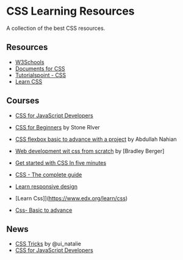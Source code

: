 # CSS Learning Resources

A collection of the best CSS resources.

## Resources

- [W3Schools](https://www.w3schools.com/css/)
- [Documents for CSS](https://developer.mozilla.org/en-US/docs/Web/CSS)
- [Tutorialspoint - CSS](https://www.tutorialspoint.com/css/index.htm)
- [Learn CSS](https://web.dev/learn/css/)

## Courses

- [CSS for JavaScript Developers](https://css-for-js.dev/)
- [CSS for Beginners](https://www.udemy.com/course/html5-fundamentals-for-beginners/) by Stone RIver
- [CSS flexbox basic to advance with a project](https://www.udemy.com/course/css-flexbox-basic-to-advanced-with-responsive-project/) by Abdullah Nahian
- [Web development wit css from scratch](https://www.udemy.com/course/web-development-learn-by-doing-html5-css3-from-scratch-introductory/) by [Bradley Berger]
- [Get started with CSS In five minutes](https://www.freecodecamp.org/news/get-started-with-css-in-5-minutes-e0804813fc3e/)
- [CSS - The complete guide](https://www.udemy.com/course/css-the-complete-guide-incl-flexbox-grid-sass/?ranMID=39197&ranEAID=JVFxdTr9V80&ranSiteID=JVFxdTr9V80-.WqxzIGm4.J8afJ.HVu5tw&LSNPUBID=JVFxdTr9V80&utm_source=aff-campaign&utm_medium=udemyads)

- [Learn responsive design](https://www.coursera.org/learn/responsivedesign?ranMID=40328&ranEAID=JVFxdTr9V80&ranSiteID=JVFxdTr9V80-N8bfvHnLZKmwhdi2fKThTA&siteID=JVFxdTr9V80-N8bfvHnLZKmwhdi2fKThTA&utm_content=10&utm_medium=partners&utm_source=linkshare&utm_campaign=JVFxdTr9V80)

- [Learn Css]](https://www.edx.org/learn/css)
- [Css- Basic to advance](https://www.codecademy.com/catalog/language/html-css?utm_source=pepperjam&utm_medium=affiliate&utm_term=231808&clickId=3835390508&pj_creativeid=8-12462&pj_publisherid=231808)

## News

- [CSS Tricks](https://css-tricks.com/) by @ui_natalie
- [CSS for JavaScript Developers](https://www.feedspot.com/infiniterss.php?_src=feed_title&followfeedid=124822&q=site:https%3A%2F%2Fstackoverflow.com%2Ffeeds%2Ftag%3Ftagnames%3Dcss)
